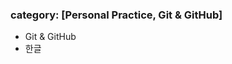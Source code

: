 ﻿---
layout: default
category: [Personal Practice, Git & GitHub]
---
### category: [Personal Practice, Git & GitHub]
* Git & GitHub
* 한글